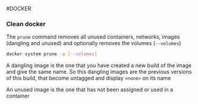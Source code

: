 #DOCKER 

### Clean docker 

The `prune` command removes all unused containers, networks, images (dangling and unused) and optionally removes the volumes (`--volumes`)

```bash 
docker system prune -a [--volumes]
```


A dangling image is the one that you have created a new build of the image and give the same name. So this dangling images are the previous versions of this build, that become untagged and display `<none>` on its name

An unused image is the one that has not been assigned or used in a container 